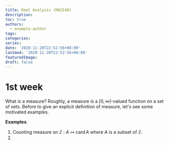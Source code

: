 ```yaml
---
title: Real Analysis (MAS540)
description:
toc: true
authors:
  - example-author
tags:
categories:
series:
date: '2020-11-20T22:52:56+08:00'
lastmod: '2020-11-20T22:52:56+08:00'
featuredImage:
draft: false
---
```


# 1st week

What is a measure? Roughly, a measure is a $[0,\infty]$-valued function on a set of sets. Before to give an explicit definition of measure, let's see some motivated examples.

**Examples**.
1. Counting measure on $\mathbb{Z}$ : $A \mapsto \operatorname{card} A$ where $A$ is a subset of $\mathbb{Z}$.
2. 
